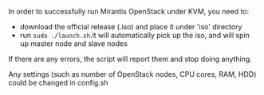 In order to successfully run Mirantis OpenStack under KVM, you need to:

*   download the official release (.iso) and place it under 'iso' directory
*   run ``sudo ./launch.sh``.it will automatically pick up the iso, and will spin up master node and
slave nodes 

If there are any errors, the script will report them and stop doing anything.

Any settings (such as number of OpenStack nodes, CPU cores, RAM, HDD) could be changed in config.sh
